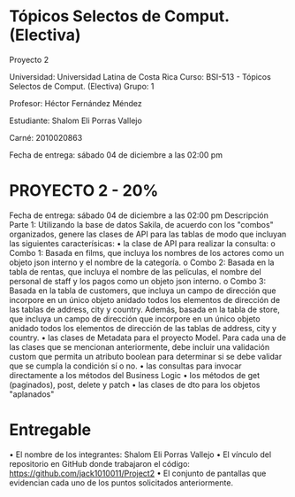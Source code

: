 # Tópicos Selectos de Comput. (Electiva)
Proyecto 2

Universidad: Universidad Latina de Costa Rica
Curso: BSI-513 - Tópicos Selectos de Comput. (Electiva) 
Grupo: 1

Profesor: Héctor Fernández Méndez

Estudiante: Shalom Eli Porras Vallejo

Carné: 2010020863

Fecha de entrega:  sábado 04 de diciembre a las 02:00 pm





# PROYECTO 2 - 20%
Fecha de entrega:  sábado 04 de diciembre a las 02:00 pm
Descripción
Parte 1:  Utilizando la base de datos Sakila, de acuerdo con los "combos" organizados, genere las clases de API para las tablas de modo que incluyan las siguientes caracterísicas:
•	la clase de API para realizar la consulta:
o	Combo 1:  Basada en films, que incluya los nombres de los actores como un objeto json interno y el nombre de la categoría.
o	Combo 2:  Basada en la tabla de rentas, que incluya el nombre de las películas, el nombre del personal de staff y los pagos como un objeto json interno.
o	Combo 3:  Basada en la tabla de customers, que incluya un campo de dirección que incorpore en un único objeto anidado todos los elementos de dirección de las tablas de address, city y country.  Además, basada en la tabla de store, que incluya un campo de dirección que incorpore en un único objeto anidado todos los elementos de dirección de las tablas de address, city y country.
•	las clases de Metadata para el proyecto Model.  Para cada una de las clases que se mencionan anteriormente, debe incluir una validación custom que permita un atributo boolean para determinar si se debe validar que se cumpla la condición sí o no.
•	las consultas para invocar directamente a los métodos del Business Logic
•	los métodos de get (paginados), post, delete y patch
•	las clases de dto para los objetos "aplanados"



# Entregable
•	El nombre de los integrantes: Shalom Eli Porras Vallejo 
•	El vínculo del repositorio en GitHub donde trabajaron el código: https://github.com/jack1010011/Project2
•	El conjunto de pantallas que evidencian cada uno de los puntos solicitados anteriormente. 
